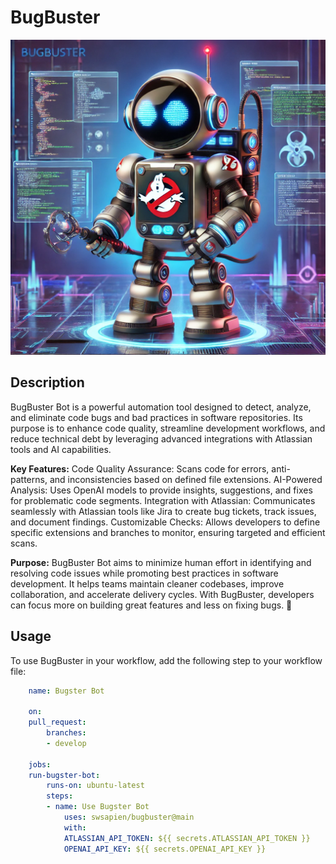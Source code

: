 # BugBuster

![BugBuster](bugbuster.webp)

## Description

BugBuster Bot is a powerful automation tool designed to detect, analyze, and eliminate code bugs and bad practices in software repositories. Its purpose is to enhance code quality, streamline development workflows, and reduce technical debt by leveraging advanced integrations with Atlassian tools and AI capabilities.

**Key Features:**
Code Quality Assurance: Scans code for errors, anti-patterns, and inconsistencies based on defined file extensions.
AI-Powered Analysis: Uses OpenAI models to provide insights, suggestions, and fixes for problematic code segments.
Integration with Atlassian: Communicates seamlessly with Atlassian tools like Jira to create bug tickets, track issues, and document findings.
Customizable Checks: Allows developers to define specific extensions and branches to monitor, ensuring targeted and efficient scans.

**Purpose:**
BugBuster Bot aims to minimize human effort in identifying and resolving code issues while promoting best practices in software development. It helps teams maintain cleaner codebases, improve collaboration, and accelerate delivery cycles. With BugBuster, developers can focus more on building great features and less on fixing bugs. 🚀


## Usage

To use BugBuster in your workflow, add the following step to your workflow file:

```yaml
    name: Bugster Bot

    on:
    pull_request:
        branches:
        - develop

    jobs:
    run-bugster-bot:
        runs-on: ubuntu-latest
        steps:
        - name: Use Bugster Bot
            uses: swsapien/bugbuster@main
            with:
            ATLASSIAN_API_TOKEN: ${{ secrets.ATLASSIAN_API_TOKEN }}
            OPENAI_API_KEY: ${{ secrets.OPENAI_API_KEY }}
```
